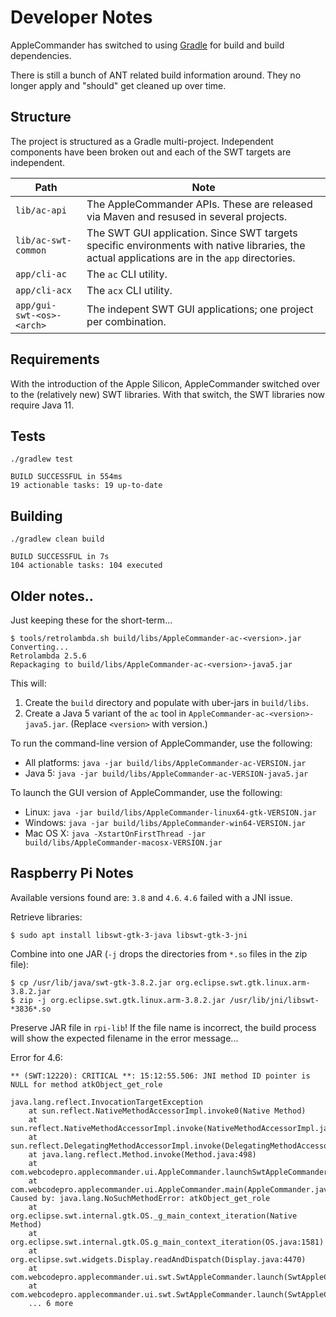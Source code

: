 # Developer Notes

AppleCommander has switched to using [Gradle](https://gradle.org/) for build and build dependencies.

There is still a bunch of ANT related build information around.  They no longer apply and "should" get cleaned up over time. 

## Structure

The project is structured as a Gradle multi-project.  Independent components have been broken out and each of the SWT targets are independent.

| Path | Note |
| ---- | ---- |
| `lib/ac-api` | The AppleCommander APIs. These are released via Maven and resused in several projects. |
| `lib/ac-swt-common` | The SWT GUI application. Since SWT targets specific environments with native libraries, the actual applications are in the `app` directories. |
| `app/cli-ac` | The `ac` CLI utility. |
| `app/cli-acx` | The `acx` CLI utility. |
| `app/gui-swt-<os>-<arch>` | The indepent SWT GUI applications; one project per combination. |

## Requirements

With the introduction of the Apple Silicon, AppleCommander switched over to the (relatively new) SWT libraries. With that switch, the SWT libraries now require Java 11.

## Tests

```
./gradlew test

BUILD SUCCESSFUL in 554ms
19 actionable tasks: 19 up-to-date
```

## Building

```
./gradlew clean build 

BUILD SUCCESSFUL in 7s
104 actionable tasks: 104 executed
```

## Older notes..

Just keeping these for the short-term...

```
$ tools/retrolambda.sh build/libs/AppleCommander-ac-<version>.jar
Converting...
Retrolambda 2.5.6
Repackaging to build/libs/AppleCommander-ac-<version>-java5.jar
```

This will:
1. Create the `build` directory and populate with uber-jars in `build/libs`.
2. Create a Java 5 variant of the `ac` tool in `AppleCommander-ac-<version>-java5.jar`. (Replace `<version>` with version.) 

To run the command-line version of AppleCommander, use the following:

* All platforms:
  `java -jar build/libs/AppleCommander-ac-VERSION.jar`
* Java 5:
  `java -jar build/libs/AppleCommander-ac-VERSION-java5.jar`

To launch the GUI version of AppleCommander, use the following:

* Linux:
  `java -jar build/libs/AppleCommander-linux64-gtk-VERSION.jar`
* Windows:
  `java -jar build/libs/AppleCommander-win64-VERSION.jar`
* Mac OS X:
  `java -XstartOnFirstThread -jar build/libs/AppleCommander-macosx-VERSION.jar`
  
## Raspberry Pi Notes

Available versions found are: `3.8` and `4.6`. `4.6` failed with a JNI issue.

Retrieve libraries:

```
$ sudo apt install libswt-gtk-3-java libswt-gtk-3-jni
```

Combine into one JAR (`-j` drops the directories from `*.so` files in the zip file):

```
$ cp /usr/lib/java/swt-gtk-3.8.2.jar org.eclipse.swt.gtk.linux.arm-3.8.2.jar
$ zip -j org.eclipse.swt.gtk.linux.arm-3.8.2.jar /usr/lib/jni/libswt-*3836*.so 
```

Preserve JAR file in `rpi-lib`!  If the file name is incorrect, the build process will show the expected filename in the error message...

Error for 4.6:

```
** (SWT:12220): CRITICAL **: 15:12:55.506: JNI method ID pointer is NULL for method atkObject_get_role

java.lang.reflect.InvocationTargetException
    at sun.reflect.NativeMethodAccessorImpl.invoke0(Native Method)
    at sun.reflect.NativeMethodAccessorImpl.invoke(NativeMethodAccessorImpl.java:62)
    at sun.reflect.DelegatingMethodAccessorImpl.invoke(DelegatingMethodAccessorImpl.java:43)
    at java.lang.reflect.Method.invoke(Method.java:498)
    at com.webcodepro.applecommander.ui.AppleCommander.launchSwtAppleCommander(AppleCommander.java:103)
    at com.webcodepro.applecommander.ui.AppleCommander.main(AppleCommander.java:57)
Caused by: java.lang.NoSuchMethodError: atkObject_get_role
    at org.eclipse.swt.internal.gtk.OS._g_main_context_iteration(Native Method)
    at org.eclipse.swt.internal.gtk.OS.g_main_context_iteration(OS.java:1581)
    at org.eclipse.swt.widgets.Display.readAndDispatch(Display.java:4470)
    at com.webcodepro.applecommander.ui.swt.SwtAppleCommander.launch(SwtAppleCommander.java:93)
    at com.webcodepro.applecommander.ui.swt.SwtAppleCommander.launch(SwtAppleCommander.java:79)
    ... 6 more
```
